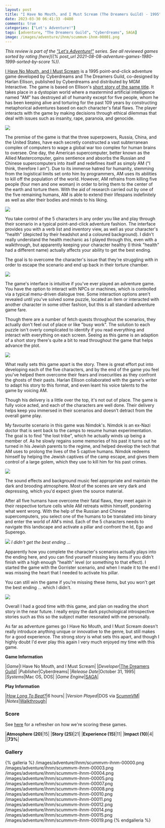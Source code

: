 ```yaml
---
layout: post
title: "I Have No Mouth, and I Must Scream (The Dreamers Guild) - 1995"
date: 2023-03-30 06:41:33 -0400
comments: true
categories: ["Let's Adventure!"]
tags: [adventure, "The Dreamers Guild", "Cyberdreams", SAGA]
image: /images/adventure/ihnm/scummvm-ihnm-00001.png
---
```

_This review is part of the ["Let's Adventure!"](https://www.alexbevi.com/categories/let-s-adventure/) series. See all reviewed games sorted by rating [here]({% post_url 2021-08-08-adventure-games-1980-1999-sorted-by-score %})._

[I Have No Mouth, and I Must Scream](https://en.wikipedia.org/wiki/I_Have_No_Mouth,_and_I_Must_Scream_(video_game)) is a 1995 point-and-click adventure game developed by Cyberdreams and The Dreamers Guild, co-designed by Harlan Ellison, published by Cyberdreams and distributed by MGM Interactive. The game is based on Ellison's [short story of the same title](https://en.wikipedia.org/wiki/I_Have_No_Mouth,_and_I_Must_Scream). It takes place in a dystopian world where a mastermind artificial intelligence named "AM" has destroyed all of humanity except for five people, whom he has been keeping alive and torturing for the past 109 years by constructing metaphorical adventures based on each character's fatal flaws. The player interacts with the game by making decisions through ethical dilemmas that deal with issues such as insanity, rape, paranoia, and genocide.

![](/images/adventure/ihnm/scummvm-ihnm-00002.png)

The premise of the game is that the three superpowers, Russia, China, and the United States, have each secretly constructed a vast subterranean complex of computers to wage a global war too complex for human brains to oversee. One day, the American supercomputer, better known as the Allied Mastercomputer, gains sentience and absorbs the Russian and Chinese supercomputers into itself and redefines itself as simply AM ("I think, therefore I am"). Due to its immense hatred for humanity, stemming from the logistical limits set onto him by programmers, AM uses its abilities to kill off the population of the world. However, AM refrains from killing five people (four men and one woman) in order to bring them to the center of the earth and torture them. With the aid of research carried out by one of the five remaining humans, AM is able to extend their lifespans indefinitely as well as alter their bodies and minds to his liking.

![](/images/adventure/ihnm/scummvm-ihnm-00006.png)

You take control of the 5 characters in any order you like and play through their scenario in a typical point-and-click adventure fashion. The interface provides you with a verb list and inventory view, as well as your character's "health" (depicted by their headshot and a coloured background). I didn't really understand the health mechanic as I played through this, even with a walkthrough, but apparently keeping your character healthy (I think "health" had a different name) actually affects your ability to get the best ending.

The goal is to overcome the character's issue that they're struggling with in order to escape the scenario and end up back in their torture chamber.

![](/images/adventure/ihnm/scummvm-ihnm-00009.png)

The game's interface is intuitive if you've ever played an adventure game. You have the option to interact with NPCs or machines, which is controlled via a typical menu-driven dialogue tree. Some interaction options aren't revealed until you've solved some puzzle, located an item or interacted with another character in some other fashion, but this is all standard adventure game fare.

Though there are a number of fetch quests throughout the scenarios, they actually don't feel out of place or like "busy work". The solution to each puzzle isn't overly complicated to identify if you read everything and interact with everything on each screen. Seeing as this game is an adaption of a short story there's quite a bit to read throughout the game that helps advance the plot.

![](/images/adventure/ihnm/scummvm-ihnm-00013.png)

What really sets this game apart is the story. There is great effort put into developing each of the five characters, and by the end of the game you feel you've helped them overcome their fears and insecurities as they confront the ghosts of their pasts. Harlan Ellison collaborated with the game's writer to adapt his story to this format, and even leant his voice talents to the game by voicing AM.

Though his delivery is a little over the top, it's not out of place. The game is fully voice acted, and each of the characters are well done. Their delivery helps keep you immersed in their scenarios and doesn't detract from the overall game play.

My favourite scenario in this game was Nimdok's. Nimdok is an ex-Nazi doctor that is sent back to the camps to resume human experimentation. The goal is to find "the lost tribe", which he actually winds up being a member of. As he slowly regains some memories of his past it turns out he turned in his Jewish parents to the regime, and helped develop the tech that AM uses to prolong the lives of the 5 captive humans. Nimdok redeems himself by helping the Jewish captives of the camp escape, and gives them control of a large golem, which they use to kill him for his past crimes.

![](/images/adventure/ihnm/scummvm-ihnm-00016.png)

The sound effects and background music feel appropriate and maintain the dark and brooding atmosphere. Most of the scenes are very dark and depressing, which you'd expect given the source material.

After all five humans have overcome their fatal flaws, they meet again in their respective torture cells while AM retreats within himself, pondering what went wrong. With the help of the Russian and Chinese supercomputers, you select one of the humans to be translated into binary and enter the world of AM's mind. Each of the 5 characters needs to navigate this landscape and activate a pillar and confront the Id, Ego and Superego.

![](/images/adventure/ihnm/scummvm-ihnm-00017.png)
_I didn't get the best ending ..._

Apparently how you complete the character's scenarios actually plays into the ending here, and you can find yourself missing key items if you didn't finish with a high enough "health" level (or something to that effect). I started the game with the Gorrister scenario, and when I made it to the end I was missing the heart that I needed to activate his pillar.

You can still win the game if you're missing these items, but you won't get the best ending ... which I didn't.

![](/images/adventure/ihnm/scummvm-ihnm-00018.png)

Overall I had a good time with this game, and plan on reading the short story in the near future. I really enjoy the dark psychological introspective stories such as this so the subject matter resonated with me personally.

As far as adventure games go I Have No Mouth, and I Must Scream doesn't really introduce anything unique or innovative to the genre, but still makes for a good experience. The strong story is what sets this apart, and though I highly doubt I'd ever play this again I very much enjoyed my time with this game.

**Game Information**

|*Game*|I Have No Mouth, and I Must Scream|
|*Developer*|[The Dreamers Guild](https://en.wikipedia.org/wiki/The_Dreamers_Guild)|
|*Publisher*|Cyberdreams|
|*Release Date*|October 31, 1995|
|*Systems*|Mac OS, DOS|
|*Game Engine*|[SAGA](https://wiki.scummvm.org/index.php/SAGA)|

**Play Information**

|[*How Long To Beat?*](https://howlongtobeat.com/game/4575)|6 hours|
|*Version Played*|DOS via [ScummVM](https://www.scummvm.org/)|
|*Notes*|[Walkthrough](https://www.walkthroughking.com/text/ihavenomouth.aspx)|

### Score

See [here](https://www.alexbevi.com/blog/2021/07/28/adventure-games-1980-1999/#scoring) for a refresher on how we're scoring these games.

|**Atmosphere (20)**|15|
|**Story (25)**|21|
|**Experience (15)**|11|
|**Impact (10)**|4|
||**73%**|

### Gallery

{% galleria %}
/images/adventure/ihnm/scummvm-ihnm-00000.png
/images/adventure/ihnm/scummvm-ihnm-00003.png
/images/adventure/ihnm/scummvm-ihnm-00004.png
/images/adventure/ihnm/scummvm-ihnm-00005.png
/images/adventure/ihnm/scummvm-ihnm-00007.png
/images/adventure/ihnm/scummvm-ihnm-00008.png
/images/adventure/ihnm/scummvm-ihnm-00010.png
/images/adventure/ihnm/scummvm-ihnm-00011.png
/images/adventure/ihnm/scummvm-ihnm-00012.png
/images/adventure/ihnm/scummvm-ihnm-00014.png
/images/adventure/ihnm/scummvm-ihnm-00015.png
/images/adventure/ihnm/scummvm-ihnm-00019.png
{% endgalleria %}